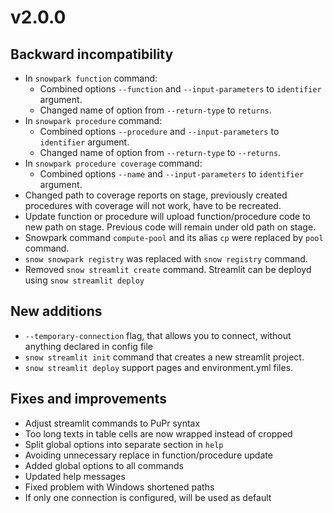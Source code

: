 # v2.0.0

## Backward incompatibility
* In `snowpark function` command:
  * Combined options `--function` and `--input-parameters` to `identifier` argument.
  * Changed name of option from `--return-type` to `returns`.
* In `snowpark procedure` command:
  * Combined options `--procedure` and `--input-parameters` to `identifier` argument.
  * Changed name of option from `--return-type` to `--returns`.
* In `snowpark procedure coverage` command:
  * Combined options `--name` and `--input-parameters` to `identifier` argument.
* Changed path to coverage reports on stage, previously created procedures with coverage will not work, have to be recreated.
* Update function or procedure will upload function/procedure code to new path on stage. Previous code will remain under old path on stage.
* Snowpark command `compute-pool` and its alias `cp` were replaced by `pool` command.
* `snow snowpark registry` was replaced with `snow registry` command.
* Removed `snow streamlit create` command. Streamlit can be deployd using `snow streamlit deploy`

## New additions
* `--temporary-connection` flag, that allows you to connect, without anything declared in config file
* `snow streamlit init` command that creates a new streamlit project.
* `snow streamlit deploy` support pages and environment.yml files.

## Fixes and improvements
* Adjust streamlit commands to PuPr syntax
* Too long texts in table cells are now wrapped instead of cropped
* Split global options into separate section in `help`
* Avoiding unnecessary replace in function/procedure update
* Added global options to all commands
* Updated help messages
* Fixed problem with Windows shortened paths
* If only one connection is configured, will be used as default
